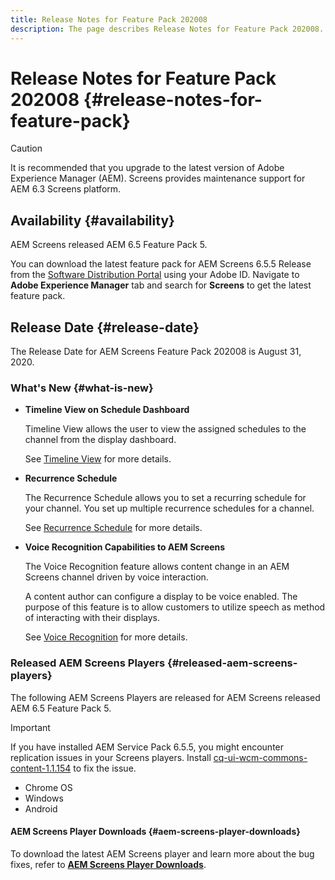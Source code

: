 ```yaml
---
title: Release Notes for Feature Pack 202008
description: The page describes Release Notes for Feature Pack 202008.
---
```


# Release Notes for Feature Pack 202008 {#release-notes-for-feature-pack}

>[!CAUTION]
>
>It is recommended that you upgrade to the latest version of Adobe Experience Manager (AEM). Screens provides maintenance support for AEM 6.3 Screens platform.

## Availability {#availability}

AEM Screens released AEM 6.5 Feature Pack 5.

You can download the latest feature pack for AEM Screens 6.5.5 Release from the [Software Distribution Portal](https://experience.adobe.com/#/downloads/content/software-distribution/en/aem.html) using your Adobe ID. Navigate to **Adobe Experience Manager** tab and search for **Screens** to get the latest feature pack.

## Release Date {#release-date}

The Release Date for AEM Screens Feature Pack 202008 is August 31, 2020.

### What's New {#what-is-new}

* **Timeline View on Schedule Dashboard**

   Timeline View allows the user to view the assigned schedules to the channel from the display dashboard.

   See [Timeline View](/help/user-guide/channel-assignment-latest-fp.md#timeline-view) for more details.

* **Recurrence Schedule**

   The Recurrence Schedule allows you to set a recurring schedule for your channel. You set up multiple recurrence schedules for a channel.

   See [Recurrence Schedule](/help/user-guide/channel-assignment-latest-fp.md#recurrence-schedule) for more details.

* **Voice Recognition Capabilities to AEM Screens**

   The Voice Recognition feature allows content change in an AEM Screens channel driven by voice interaction.

   A content author can configure a display to be voice enabled. The purpose of this feature is to allow customers to utilize speech as method of interacting with their displays.

   See [Voice Recognition](voice-recognition.md) for more details.

### Released AEM Screens Players {#released-aem-screens-players}

The following AEM Screens Players are released for AEM Screens released AEM 6.5 Feature Pack 5.

>[!IMPORTANT]
>If you have installed AEM Service Pack 6.5.5, you might encounter replication issues in your Screens players. Install [cq-ui-wcm-commons-content-1.1.154](/help/user-guide/assets/cq-ui-wcm-commons-content-1.1.154.zip) to fix the issue.

* Chrome OS
* Windows
* Android

#### AEM Screens Player Downloads  {#aem-screens-player-downloads}

To download the latest AEM Screens player and learn more about the bug fixes, refer to **[AEM Screens Player Downloads](https://download.macromedia.com/screens/)**.
